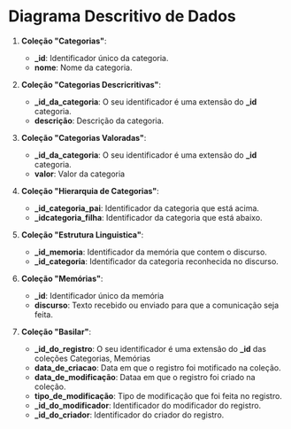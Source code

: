 # Diagrama Descritivo de Dados

1. **Coleção "Categorias"**:
   - **_id**: Identificador único da categoria.
   - **nome**: Nome da categoria.

2. **Coleção "Categorias Descricritivas"**:
   - **_id_da_categoria**: O seu identificador é uma extensão do **_id** categoria.
   - **descrição**: Descrição da categoria.

3. **Coleção "Categorias Valoradas"**:
   - **_id_da_categoria**: O seu identificador é uma extensão do **_id** categoria.
   - **valor**: Valor da categoria

4. **Coleção "Hierarquia de Categorias"**:
   - **_id_categoria_pai**: Identificador da categoria que está acima.
   - **_idcategoria_filha**: Identificador da categoria que está abaixo.

5. **Coleção "Estrutura Linguistica"**:
   - **_id_memoria**: Identificador da memória que contem o discurso.
   - **_id_categoria**: Identificador da categoria reconhecida no discurso.

6. **Coleção "Memórias"**:
   - **_id**: Identificador único da memória
   - **discurso**: Texto recebido ou enviado para que a comunicação seja feita.

7. **Coleção "Basilar"**:
   - **_id_do_registro**: O seu identificador é uma extensão do **_id** das coleções Categorias, Memórias
   - **data_de_criacao**: Data em que o registro foi motificado na coleção.
   - **data_de_modificação**: Dataa em que o registro foi criado na coleção.
   - **tipo_de_modificação**: Tipo de modificação que foi feita no registro.
   - **_id_do_modificador**: Identificador do modificador do registro.
   - **_id_do_criador**: Identificador do criador do registro.
